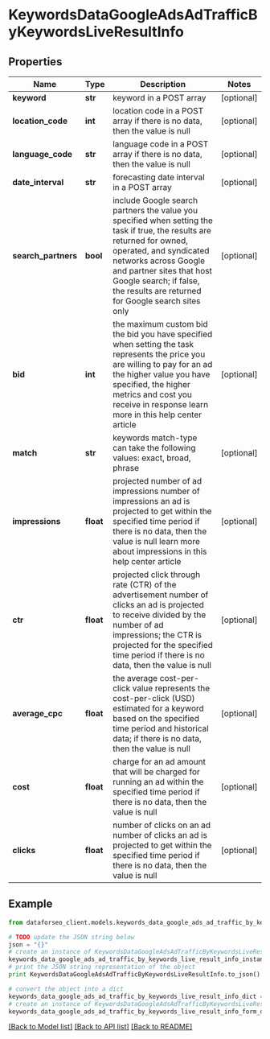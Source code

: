 # KeywordsDataGoogleAdsAdTrafficByKeywordsLiveResultInfo


## Properties

Name | Type | Description | Notes
------------ | ------------- | ------------- | -------------
**keyword** | **str** | keyword in a POST array | [optional] 
**location_code** | **int** | location code in a POST array if there is no data, then the value is null | [optional] 
**language_code** | **str** | language code in a POST array if there is no data, then the value is null | [optional] 
**date_interval** | **str** | forecasting date interval in a POST array | [optional] 
**search_partners** | **bool** | include Google search partners the value you specified when setting the task if true, the results are returned for owned, operated, and syndicated networks across Google and partner sites that host Google search; if false, the results are returned for Google search sites only | [optional] 
**bid** | **int** | the maximum custom bid the bid you have specified when setting the task represents the price you are willing to pay for an ad the higher value you have specified, the higher metrics and cost you receive in response learn more in this help center article | [optional] 
**match** | **str** | keywords match-type can take the following values: exact, broad, phrase | [optional] 
**impressions** | **float** | projected number of ad impressions number of impressions an ad is projected to get within the specified time period if there is no data, then the value is null learn more about impressions in this help center article | [optional] 
**ctr** | **float** | projected click through rate (CTR) of the advertisement number of clicks an ad is projected to receive divided by the number of ad impressions; the CTR is projected for the specified time period if there is no data, then the value is null | [optional] 
**average_cpc** | **float** | the average cost-per-click value represents the cost-per-click (USD) estimated for a keyword based on the specified time period and historical data; if there is no data, then the value is null | [optional] 
**cost** | **float** | charge for an ad amount that will be charged for running an ad within the specified time period if there is no data, then the value is null | [optional] 
**clicks** | **float** | number of clicks on an ad number of clicks an ad is projected to get within the specified time period if there is no data, then the value is null | [optional] 

## Example

```python
from dataforseo_client.models.keywords_data_google_ads_ad_traffic_by_keywords_live_result_info import KeywordsDataGoogleAdsAdTrafficByKeywordsLiveResultInfo

# TODO update the JSON string below
json = "{}"
# create an instance of KeywordsDataGoogleAdsAdTrafficByKeywordsLiveResultInfo from a JSON string
keywords_data_google_ads_ad_traffic_by_keywords_live_result_info_instance = KeywordsDataGoogleAdsAdTrafficByKeywordsLiveResultInfo.from_json(json)
# print the JSON string representation of the object
print KeywordsDataGoogleAdsAdTrafficByKeywordsLiveResultInfo.to_json()

# convert the object into a dict
keywords_data_google_ads_ad_traffic_by_keywords_live_result_info_dict = keywords_data_google_ads_ad_traffic_by_keywords_live_result_info_instance.to_dict()
# create an instance of KeywordsDataGoogleAdsAdTrafficByKeywordsLiveResultInfo from a dict
keywords_data_google_ads_ad_traffic_by_keywords_live_result_info_form_dict = keywords_data_google_ads_ad_traffic_by_keywords_live_result_info.from_dict(keywords_data_google_ads_ad_traffic_by_keywords_live_result_info_dict)
```
[[Back to Model list]](../README.md#documentation-for-models) [[Back to API list]](../README.md#documentation-for-api-endpoints) [[Back to README]](../README.md)



